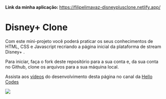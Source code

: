 <b>Link da minha aplicação: </b><a>https://filipelimavaz-disneyplusclone.netlify.app/</a>

# Disney+ Clone
Com este mini-projeto você poderá praticar os seus conhecimentos de HTML, CSS e Javascript recriando a página inicial da plataforma de stream Disney+ .

Para iniciar, faça o fork deste repositório para a sua conta e, da sua conta no Github, clone os arquivos para a sua máquina local.

Assista aos <a href="https://www.youtube.com/watch?v=UbhG8jxfEIE&list=PLrxph-IV8wY7IG5oGr8_hado37DkTwsPa">vídeos</a> do desenvolvimento desta página no canal da <a href="https://www.youtube.com/watch?v=UbhG8jxfEIE&list=PLrxph-IV8wY7IG5oGr8_hado37DkTwsPa">Hello Codes</a>

<img src="https://cnbl-cdn.bamgrid.com/assets/c0a264881f6f269485d94228f8904ea1d4b8b02b8da0dfaaccc65ee723582e9a/original" />
<br/><br/>
